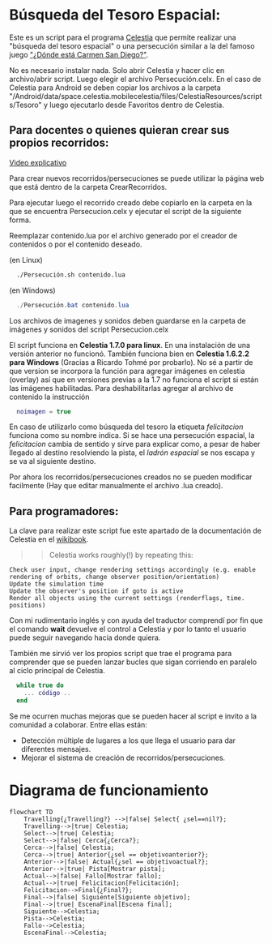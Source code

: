# Búsqueda del Tesoro Espacial:

Este es un script para el programa [Celestia](https://celestiaproject.space/) que permite realizar una "búsqueda del tesoro espacial" o una persecución similar a la del famoso juego ["¿Dónde está Carmen San Diego?"](https://www.clasicosbasicos.org/juegos/aventura-grafica/donde-esta-carmen-sandiego-buscala-por-todo-el-mundo).

No es necesario instalar nada. Solo abrir Celestia y hacer clic en archivo/abrir script. Luego elegir el archivo Persecución.celx.
En el caso de Celestia para Android se deben copiar los archivos a la carpeta "/Android/data/space.celestia.mobilecelestia/files/CelestiaResources/scripts/Tesoro" y luego ejecutarlo desde Favoritos dentro de Celestia.

## Para docentes o quienes quieran crear sus propios recorridos:

[Video explicativo](https://youtu.be/PUFqwxdwHwg)

Para crear nuevos recorridos/persecuciones se puede utilizar la página web que está dentro de la carpeta CrearRecorridos.

Para ejecutar luego el recorrido creado debe copiarlo en la carpeta en la que se encuentra Persecucion.celx y ejecutar el script de la siguiente forma.

Reemplazar contenido.lua por el archivo generado por el creador de contenidos o por el contenido deseado.

(en Linux)
```bash
  ./Persecución.sh contenido.lua
```

(en Windows)
```powershell
  ./Persecución.bat contenido.lua
```

Los archivos de imagenes y sonidos deben guardarse en la carpeta de imágenes y sonidos del script Persecucion.celx

El script funciona en **Celestia 1.7.0 para linux**. En  una instalación de una versión anterior no funcionó. También funciona bien en **Celestia 1.6.2.2 para Windows** (Gracias a Ricardo Tohmé por probarlo).
No sé a partir de que version se incorpora la función para agregar imágenes en celestia (overlay) así que en versiones previas a la 1.7 no funciona el script si están las imágenes habilitadas. Para deshabilitarlas agregar al archivo de contenido la instrucción

```lua
  noimagen = true
```

En caso de utilizarlo como búsqueda del tesoro la etiqueta *felicitacion* funciona como su nombre indica. Si se hace una persecución espacial, la *felicitacion* cambia de sentido y sirve para explicar como, a pesar de haber llegado al destino resolviendo la pista, el *ladrón espacial* se nos escapa y se va al siguiente destino.

Por ahora los recorridos/persecuciones creados no se pueden modificar facilmente (Hay que editar manualmente el archivo .lua creado).

## Para programadores:

La clave para realizar este script fue este apartado de la documentación de Celestia en el [wikibook](https://en.wikibooks.org/wiki/Celestia/Celx_Scripting/CELX_Lua_Methods).

>> Celestia works roughly(!) by repeating this:

    Check user input, change rendering settings accordingly (e.g. enable rendering of orbits, change observer position/orientation)
    Update the simulation time
    Update the observer's position if goto is active
    Render all objects using the current settings (renderflags, time. positions)

Con mi rudimentario inglés y con ayuda del traductor comprendí por fin que el comando **wait** devuelve el control a Celestia y por lo tanto el usuario puede seguir navegando hacia donde quiera.

También me sirvió ver los propios script que trae el programa para comprender que se pueden lanzar bucles que sigan corriendo en paralelo al ciclo principal de Celestia.

```lua
  while true do
    ... código ..
  end
```

Se me ocurren muchas mejoras que se pueden hacer al script e invito a la comunidad a colaborar. Entre ellas están:

* Detección múltiple de lugares a los que llega el usuario para dar diferentes mensajes.
* Mejorar el sistema de creación de recorridos/persecuciones.

# Diagrama de funcionamiento

```mermaid
flowchart TD
    Travelling{¿Travelling?} -->|false| Select{ ¿sel==nil?};
    Travelling-->|true| Celestia;
    Select-->|true| Celestia;
    Select-->|false| Cerca{¿Cerca?};
    Cerca-->|false| Celestia;
    Cerca-->|true| Anterior{¿sel == objetivoanterior?};
    Anterior-->|false| Actual{¿sel == objetivoactual?};
    Anterior-->|true| Pista[Mostrar pista];
    Actual-->|false| Fallo[Mostrar fallo];
    Actual-->|true| Felicitacion[Felicitación];
    Felicitacion-->Final{¿Final?};
    Final-->|false| Siguiente[Siguiente objetivo];
    Final-->|true| EscenaFinal[Escena final];
    Siguiente-->Celestia;
    Pista-->Celestia;
    Fallo-->Celestia;
    EscenaFinal-->Celestia;
```
